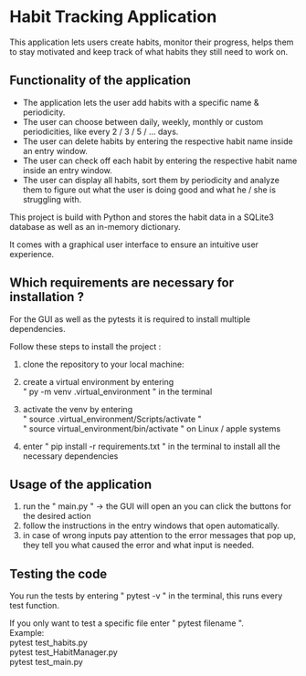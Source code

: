# Habit Tracking Application
This application lets users create habits, monitor their progress, helps them to stay motivated and keep track of what habits they still need to work on.

## Functionality of the application
* The application lets the user add habits with a specific name & periodicity.  
* The user can choose between daily, weekly, monthly or custom periodicities, like every 2 / 3 / 5 / ... days.  
* The user can delete habits by entering the respective habit name inside an entry window.  
* The user can check off each habit by entering the respective habit name inside an entry window.  
* The user can display all habits, sort them by periodicity and analyze them to figure out what the user is doing good and what he / she is struggling with.  

This project is build with Python and stores the habit data in a SQLite3 database as well as an in-memory dictionary.  

It comes with a graphical user interface to ensure an intuitive user experience.  



## Which requirements are necessary for installation ? 
For the GUI as well as the pytests it is required to install multiple dependencies.  

Follow these steps to install the project :  

1. clone the repository to your local machine:  

2. create a virtual environment by entering  
    " py -m venv .virtual_environment " in the terminal  

3. activate the venv by entering  
    " source .virtual_environment/Scripts/activate "     
    " source virtual_environment/bin/activate " on Linux / apple systems  

4. enter " pip install -r requirements.txt " in the terminal to install all the necessary dependencies  

## Usage of the application

1. run the " main.py " -> the GUI will open an you can click the buttons for the desired action  
2. follow the instructions in the entry windows that open automatically.  
3. in case of wrong inputs pay attention to the error messages that pop up, they tell you what caused the error and what input is needed.  

## Testing the code

You run the tests by entering " pytest -v " in the terminal, this runs every test function.  

If you only want to test a specific file enter " pytest filename ".  
Example:  
pytest test_habits.py  
pytest test_HabitManager.py  
pytest test_main.py  

